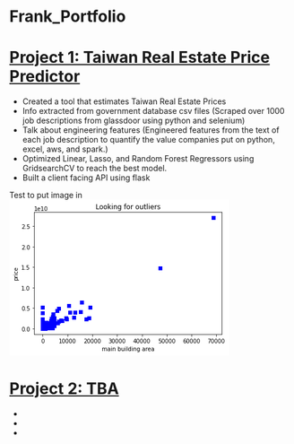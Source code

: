# Frank_Portfolio

# [Project 1: Taiwan Real Estate Price Predictor](https://github.com/fhyc115/tw_real_estate_project)
* Created a tool that estimates Taiwan Real Estate Prices
* Info extracted from government database csv files (Scraped over 1000 job descriptions from glassdoor using python and selenium)
* Talk about engineering features (Engineered features from the text of each job description to quantify the value companies put on python, excel, aws, and spark.)
* Optimized Linear, Lasso, and Random Forest Regressors using GridsearchCV to reach the best model. 
* Built a client facing API using flask 

Test to put image in
![](/images/Look%20for%20outliers.png)

# [Project 2: TBA]()
*
*
*

